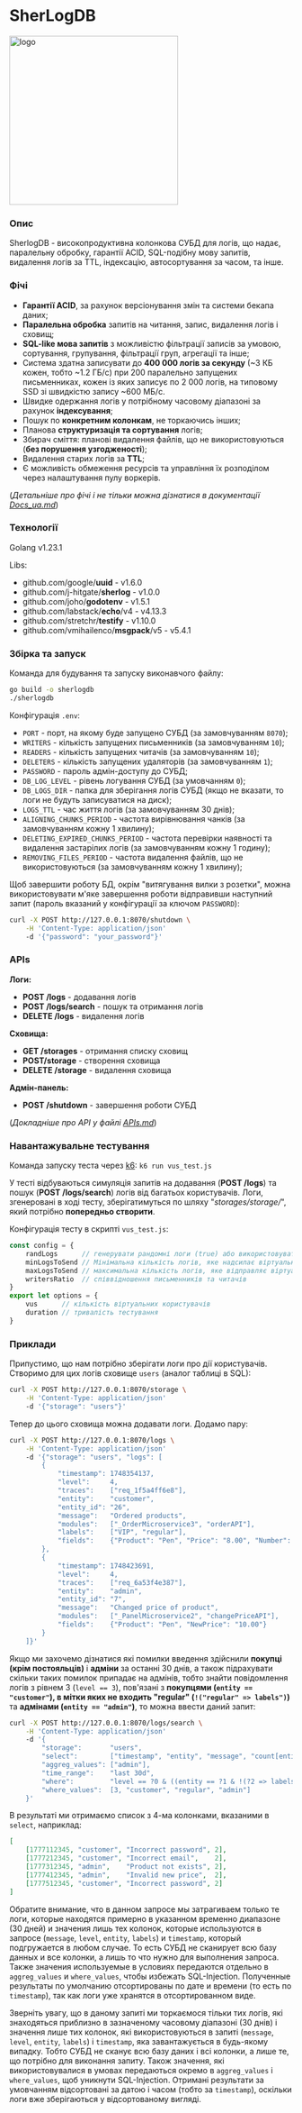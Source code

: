 # SherLogDB

<img src="logo.svg" alt="logo" width="300"/>

### Опис
SherlogDB - високопродуктивна колонкова СУБД для логів, що надає, паралельну обробку, гарантії ACID, SQL-подібну мову запитів, видалення логів за TTL, індексацію, автосортування за часом, та інше.

### Фічі
- **Гарантії ACID**, за рахунок версіонування змін та системи бекапа даних;
- **Паралельна обробка** запитів на читання, запис, видалення логів і сховищ;
- **SQL-like мова запитів** з можливістю фільтрації записів за умовою, сортування, групування, фільтрації груп, агрегації та інше;
- Система здатна записувати до **400 000 логів за секунду** (~3 КБ кожен, тобто ~1.2 ГБ/с) при 200 паралельно запущених письменниках, кожен із яких записує по 2 000 логів, на типовому SSD зі швидкістю запису ~600 МБ/с.
- Швидке одержання логів у потрібному часовому діапазоні за рахунок **індексування**;
- Пошук по **конкретним колонкам**, не торкаючись інших;
- Планова **структуризація та сортування** логів;
- Збирач сміття: планові видалення файлів, що не використовуються (**без порушення узгодженості**);
- Видалення старих логів за **TTL**;
- Є можливість обмеження ресурсів та управління їх розподілом через налаштування пулу воркерів.

(*Детальніше про фічі і не тільки можна дізнатися в документації [Docs_ua.md](Docs_ua.md)*)

### Технології

Golang v1.23.1

Libs:
- github.com/google/**uuid** - v1.6.0
- github.com/j-hitgate/**sherlog** - v1.0.0
- github.com/joho/**godotenv** - v1.5.1
- github.com/labstack/**echo**/v4 - v4.13.3
- github.com/stretchr/**testify** - v1.10.0
- github.com/vmihailenco/**msgpack**/v5 - v5.4.1

### Збірка та запуск
Команда для будування та запуску виконавчого файлу:
```bash
go build -o sherlogdb
./sherlogdb
```

Конфігурація `.env`:
- `PORT` - порт, на якому буде запущено СУБД (за замовчуванням `8070`);
- `WRITERS` - кількість запущених письменників (за замовчуванням `10`);
- `READERS` - кількість запущених читачів (за замовчуванням `10`);
- `DELETERS` - кількість запущених удаляторів (за замовчуванням `1`);
- `PASSWORD` - пароль адмін-доступу до СУБД;
- `DB_LOG_LEVEL` - рівень логування СУБД (за умовчанням `0`);
- `DB_LOGS_DIR` - папка для зберігання логів СУБД (якщо не вказати, то логи не будуть записуватися на диск);
- `LOGS_TTL` - час життя логів (за замовчуванням 30 днів);
- `ALIGNING_CHUNKS_PERIOD` - частота вирівнювання чанків (за замовчуванням кожну 1 хвилину);
- `DELETING_EXPIRED_CHUNKS_PERIOD` - частота перевірки наявності та видалення застарілих логів (за замовчуванням кожну 1 годину);
- `REMOVING_FILES_PERIOD` - частота видалення файлів, що не використовуються (за замовчуванням кожну 1 хвилину);

Щоб завершити роботу БД, окрім "витягування вилки з розетки", можна використовувати м'яке завершення роботи відправивши наступний запит (пароль вказаний у конфігурації за ключом `PASSWORD`):
```bash
curl -X POST http://127.0.0.1:8070/shutdown \
    -H 'Content-Type: application/json'
    -d '{"password": "your_password"}'
```

### APIs
**Логи:**
- **POST /logs** - додавання логів
- **POST /logs/search** - пошук та отримання логів
- **DELETE /logs** - видалення логів

**Сховища:**
- **GET /storages** - отримання списку сховищ
- **POST/storage** - створення сховища
- **DELETE /storage** - видалення сховища

**Адмін-панель:**
- **POST /shutdown** - завершення роботи СУБД

(*Докладніше про API у файлі [APIs.md](APIs.md)*)

### Навантажувальне тестування
Команда запуску теста через [k6](https://k6.io/open-source): `k6 run vus_test.js`

У тесті відбуваються симуляція запитів на додавання (**POST /logs**) та пошук (**POST /logs/search**) логів від багатьох користувачів. Логи, згенеровані в ході тесту, зберігатимуться по шляху "*storages/storage/*", який потрібно **попередньо створити**.

Конфігурація тесту в скрипті `vus_test.js`:
```js
const config = {
    randLogs      // генерувати рандомні логи (true) або використовувати заготовлені (false) 
    minLogsToSend // Мінімальна кількість логів, яке надсилає віртуальний користувач 
    maxLogsToSend // максимальна кількість логів, яке відправляє віртуальний користувач 
    writersRatio  // співвідношення письменників та читачів
}
export let options = {
    vus      // кількість віртуальних користувачів 
    duration // тривалість тестування
}
```

### Приклади
Припустимо, що нам потрібно зберігати логи про дії користувачів. Створимо для цих логів сховище `users` (аналог таблиці в SQL):
```bash
curl -X POST http://127.0.0.1:8070/storage \
    -H 'Content-Type: application/json'
    -d '{"storage": "users"}'
```

Тепер до цього сховища можна додавати логи. Додамо пару:
```bash
curl -X POST http://127.0.0.1:8070/logs \
    -H 'Content-Type: application/json'
    -d '{"storage": "users", "logs": [
        {
            "timestamp": 1748354137,
            "level":     4,
            "traces":    ["req_1f5a4ff6e8"],
            "entity":    "customer",
            "entity_id": "26",
            "message":   "Ordered products",
            "modules":   ["_OrderMicroservice3", "orderAPI"],
            "labels":    ["VIP", "regular"],
            "fields":    {"Product": "Pen", "Price": "8.00", "Number": "5"}
        },
        {
            "timestamp": 1748423691,
            "level":     4,
            "traces":    ["req_6a53f4e387"],
            "entity":    "admin",
            "entity_id": "7",
            "message":   "Changed price of product",
            "modules":   ["_PanelMicroservice2", "changePriceAPI"],
            "fields":    {"Product": "Pen", "NewPrice": "10.00"}
        }
    ]}'
```

Якщо ми захочемо дізнатися які помилки введення здійснили **покупці (крім постояльців)** і **адміни** за останні 30 днів, а також підрахувати скільки таких помилок припадає на адмінів, тобто знайти повідомлення логів з рівнем 3 (`level == 3`), пов'язані з **покупцями (`entity == "customer"`), в мітки яких не входить "regular" (`!("regular" => labels")`)** та **адмінами (`entity == "admin"`)**, то можна ввести даний запит:
```bash
curl -X POST http://127.0.0.1:8070/logs/search \
    -H 'Content-Type: application/json'
    -d '{
        "storage":       "users",
        "select":        ["timestamp", "entity", "message", "count[entity == ?0]"],
        "aggreg_values": ["admin"],
        "time_range":    "last 30d",
        "where":         "level == ?0 & ((entity == ?1 & !(?2 => labels)) | entity == ?3)",
        "where_values":  [3, "customer", "regular", "admin"]
    }'
```

В результаті ми отримаємо список з 4-ма колонками, вказаними в `select`, наприклад:
```json
[
    [1777112345, "customer", "Incorrect password", 2],
    [1777212345, "customer", "Incorrect email",    2],
    [1777312345, "admin",    "Product not exists", 2],
    [1777412345, "admin",    "Invalid new price",  2],
    [1777512345, "customer", "Incorrect password", 2]
]
```
Обратите внимание, что в данном запросе мы затрагиваем только те логи, которые находятся примерно в указанном временно диапазоне (30 дней) и значения лишь тех колонок, которые используются в запросе (`message`, `level`, `entity`, `labels`) и `timestamp`, который подгружается в любом случае. То есть СУБД не сканирует всю базу данных и все колонки, а лишь то что нужно для выполнения запроса. Также значения используемые в условиях передаются отдельно в `aggreg_values` и `where_values`, чтобы избежать SQL-Injection. Полученные результаты по умолчанию отсортированы по дате и времени (то есть по `timestamp`), так как логи уже хранятся в отсортированном виде.

Зверніть увагу, що в даному запиті ми торкаємося тільки тих логів, які знаходяться приблизно в зазначеному часовому діапазоні (30 днів) і значення лише тих колонок, які використовуються в запиті (`message`, `level`, `entity`, `labels`) і `timestamp`, яка завантажується в будь-якому випадку. Тобто СУБД не сканує всю базу даних і всі колонки, а лише те, що потрібно для виконання запиту. Також значення, які використовувалися в умовах передаються окремо в `aggreg_values` і `where_values`, щоб уникнути SQL-Injection. Отримані результати за умовчанням відсортовані за датою і часом (тобто за `timestamp`), оскільки логи вже зберігаються у відсортованому вигляді.